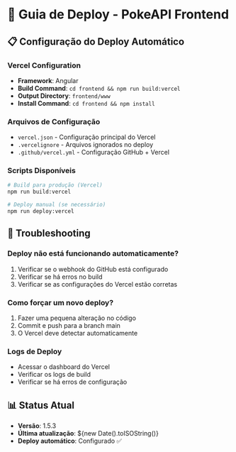 # 🚀 Guia de Deploy - PokeAPI Frontend

## 📋 Configuração do Deploy Automático

### Vercel Configuration
- **Framework**: Angular
- **Build Command**: `cd frontend && npm run build:vercel`
- **Output Directory**: `frontend/www`
- **Install Command**: `cd frontend && npm install`

### Arquivos de Configuração
- `vercel.json` - Configuração principal do Vercel
- `.vercelignore` - Arquivos ignorados no deploy
- `.github/vercel.yml` - Configuração GitHub + Vercel

### Scripts Disponíveis
```bash
# Build para produção (Vercel)
npm run build:vercel

# Deploy manual (se necessário)
npm run deploy:vercel
```

## 🔧 Troubleshooting

### Deploy não está funcionando automaticamente?
1. Verificar se o webhook do GitHub está configurado
2. Verificar se há erros no build
3. Verificar se as configurações do Vercel estão corretas

### Como forçar um novo deploy?
1. Fazer uma pequena alteração no código
2. Commit e push para a branch main
3. O Vercel deve detectar automaticamente

### Logs de Deploy
- Acessar o dashboard do Vercel
- Verificar os logs de build
- Verificar se há erros de configuração

## 📊 Status Atual
- **Versão**: 1.5.3
- **Última atualização**: ${new Date().toISOString()}
- **Deploy automático**: Configurado ✅

